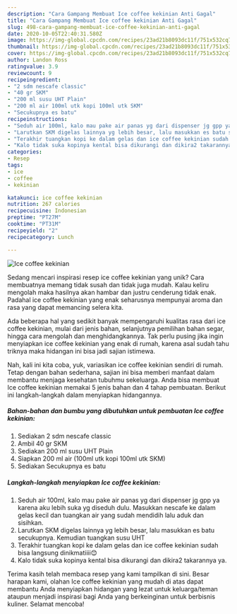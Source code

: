```yaml
---
description: "Cara Gampang Membuat Ice coffee kekinian Anti Gagal"
title: "Cara Gampang Membuat Ice coffee kekinian Anti Gagal"
slug: 498-cara-gampang-membuat-ice-coffee-kekinian-anti-gagal
date: 2020-10-05T22:40:31.580Z
image: https://img-global.cpcdn.com/recipes/23ad21b8093dc11f/751x532cq70/ice-coffee-kekinian-foto-resep-utama.jpg
thumbnail: https://img-global.cpcdn.com/recipes/23ad21b8093dc11f/751x532cq70/ice-coffee-kekinian-foto-resep-utama.jpg
cover: https://img-global.cpcdn.com/recipes/23ad21b8093dc11f/751x532cq70/ice-coffee-kekinian-foto-resep-utama.jpg
author: Landon Ross
ratingvalue: 3.9
reviewcount: 9
recipeingredient:
- "2 sdm nescafe classic"
- "40 gr SKM"
- "200 ml susu UHT Plain"
- "200 ml air 100ml utk kopi 100ml utk SKM"
- "Secukupnya es batu"
recipeinstructions:
- "Seduh air 100ml, kalo mau pake air panas yg dari dispenser jg gpp ya karena aku lebih suka yg diseduh dulu. Masukkan nescafe ke dalam gelas kecil dan tuangkan air yang sudah mendidih lalu aduk dan sisihkan."
- "Larutkan SKM digelas lainnya yg lebih besar, lalu masukkan es batu secukupnya. Kemudian tuangkan susu UHT"
- "Terakhir tuangkan kopi ke dalam gelas dan ice coffee kekinian sudah bisa langsung dinikmatiiii😊"
- "Kalo tidak suka kopinya kental bisa dikurangi dan dikira2 takarannya ya."
categories:
- Resep
tags:
- ice
- coffee
- kekinian

katakunci: ice coffee kekinian 
nutrition: 267 calories
recipecuisine: Indonesian
preptime: "PT27M"
cooktime: "PT31M"
recipeyield: "2"
recipecategory: Lunch

---
```



![Ice coffee kekinian](https://img-global.cpcdn.com/recipes/23ad21b8093dc11f/751x532cq70/ice-coffee-kekinian-foto-resep-utama.jpg)

Sedang mencari inspirasi resep ice coffee kekinian yang unik? Cara membuatnya memang tidak susah dan tidak juga mudah. Kalau keliru mengolah maka hasilnya akan hambar dan justru cenderung tidak enak. Padahal ice coffee kekinian yang enak seharusnya mempunyai aroma dan rasa yang dapat memancing selera kita.

Ada beberapa hal yang sedikit banyak mempengaruhi kualitas rasa dari ice coffee kekinian, mulai dari jenis bahan, selanjutnya pemilihan bahan segar, hingga cara mengolah dan menghidangkannya. Tak perlu pusing jika ingin menyiapkan ice coffee kekinian yang enak di rumah, karena asal sudah tahu triknya maka hidangan ini bisa jadi sajian istimewa.




Nah, kali ini kita coba, yuk, variasikan ice coffee kekinian sendiri di rumah. Tetap dengan bahan sederhana, sajian ini bisa memberi manfaat dalam membantu menjaga kesehatan tubuhmu sekeluarga. Anda bisa membuat Ice coffee kekinian memakai 5 jenis bahan dan 4 tahap pembuatan. Berikut ini langkah-langkah dalam menyiapkan hidangannya.

<!--inarticleads1-->

##### Bahan-bahan dan bumbu yang dibutuhkan untuk pembuatan Ice coffee kekinian:

1. Sediakan 2 sdm nescafe classic
1. Ambil 40 gr SKM
1. Sediakan 200 ml susu UHT Plain
1. Siapkan 200 ml air (100ml utk kopi 100ml utk SKM)
1. Sediakan Secukupnya es batu




<!--inarticleads2-->

##### Langkah-langkah menyiapkan Ice coffee kekinian:

1. Seduh air 100ml, kalo mau pake air panas yg dari dispenser jg gpp ya karena aku lebih suka yg diseduh dulu. Masukkan nescafe ke dalam gelas kecil dan tuangkan air yang sudah mendidih lalu aduk dan sisihkan.
1. Larutkan SKM digelas lainnya yg lebih besar, lalu masukkan es batu secukupnya. Kemudian tuangkan susu UHT
1. Terakhir tuangkan kopi ke dalam gelas dan ice coffee kekinian sudah bisa langsung dinikmatiiii😊
1. Kalo tidak suka kopinya kental bisa dikurangi dan dikira2 takarannya ya.




Terima kasih telah membaca resep yang kami tampilkan di sini. Besar harapan kami, olahan Ice coffee kekinian yang mudah di atas dapat membantu Anda menyiapkan hidangan yang lezat untuk keluarga/teman ataupun menjadi inspirasi bagi Anda yang berkeinginan untuk berbisnis kuliner. Selamat mencoba!
